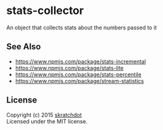 # stats-collector

An object that collects stats about the numbers passed to it


## See Also

- https://www.npmjs.com/package/stats-incremental
- https://www.npmjs.com/package/stats-lite
- https://www.npmjs.com/package/stats-percentile
- https://www.npmjs.com/package/stream-statistics


## License

Copyright (c) 2015 [skratchdot](http://skratchdot.com/)  
Licensed under the MIT license.
